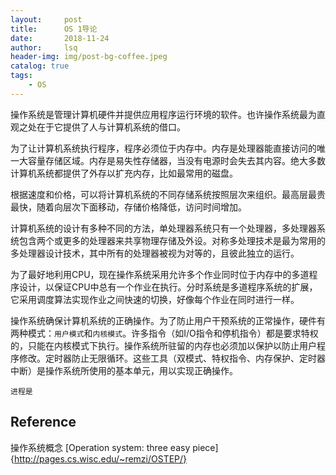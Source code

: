 ```yaml
---
layout:     post
title:      OS 1导论        
date:       2018-11-24      
author:     lsq    
header-img: img/post-bg-coffee.jpeg
catalog: true
tags:
    - OS
---
```


   操作系统是管理计算机硬件并提供应用程序运行环境的软件。也许操作系统最为直观之处在于它提供了人与计算机系统的借口。  
   
   为了让计算机系统执行程序，程序必须位于内存中。内存是处理器能直接访问的唯一大容量存储区域。内存是易失性存储器，当没有电源时会失去其内容。绝大多数计算机系统都提供了外存以扩充内存，比如最常用的磁盘。
   
   根据速度和价格，可以将计算机系统的不同存储系统按照层次来组织。最高层最贵最快，随着向层次下面移动，存储价格降低，访问时间增加。
   
   计算机系统的设计有多种不同的方法，单处理器系统只有一个处理器，多处理器系统包含两个或更多的处理器来共享物理存储及外设。对称多处理技术是最为常用的多处理器设计技术，其中所有的处理器被视为对等的，且彼此独立的运行。
   
   为了最好地利用CPU，现在操作系统采用允许多个作业同时位于内存中的多道程序设计，以保证CPU中总有一个作业在执行。分时系统是多道程序系统的扩展，它采用调度算法实现作业之间快速的切换，好像每个作业在同时进行一样。
   
   操作系统确保计算机系统的正确操作。为了防止用户干预系统的正常操作，硬件有两种模式：`用户模式`和`内核模式`。许多指令（如I/O指令和停机指令）都是要求特权的，只能在内核模式下执行。操作系统所驻留的内存也必须加以保护以防止用户程序修改。定时器防止无限循环。这些工具（双模式、特权指令、内存保护、定时器中断）是操作系统所使用的基本单元，用以实现正确操作。
   
    进程是















## Reference
操作系统概念
[Operation system: three easy piece]{http://pages.cs.wisc.edu/~remzi/OSTEP/}
